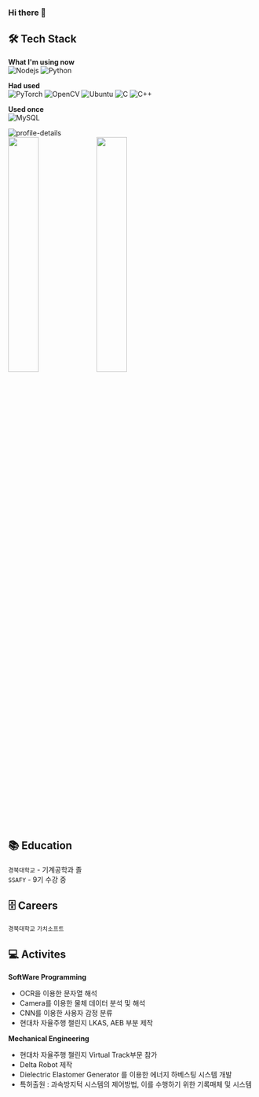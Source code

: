 ### Hi there 👋

<!--
**Kimsc9976/Kimsc9976** is a ✨ _special_ ✨ repository because its `README.md` (this file) appears on your GitHub profile.

Here are some ideas to get you started:

- 🔭 I’m currently working on ...
- 🌱 I’m currently learning ...
- 👯 I’m looking to collaborate on ...
- 🤔 I’m looking for help with ...
- 💬 Ask me about ...
- 📫 How to reach me: ...
- 😄 Pronouns: ...
- ⚡ Fun fact: ...
-->
🛠 Tech Stack
---

**What I'm using now** <br>
![Nodejs](https://img.shields.io/badge/Nodejs-%339933.svg?style=flat-squaree&logo=Node.js&logoColor=white)
![Python](https://img.shields.io/badge/python-3670A0?style=flat-squaree&logo=python&logoColor=white)

**Had used** <br>
![PyTorch](https://img.shields.io/badge/PyTorch-%23EE4C2C.svg?style=flat-squaree&logo=PyTorch&logoColor=white)
![OpenCV](https://img.shields.io/badge/opencv-143055.svg?style=flat-squaree&logo=opencv&logoColor=white)
![Ubuntu](https://img.shields.io/badge/Ubuntu-E95420?style=flat-squaree&logo=ubuntu&logoColor=white)
![C](https://img.shields.io/badge/c-%23777BB4.svg?style=flat-squaree&logo=c&logoColor=white)
![C++](https://img.shields.io/badge/c++-%2300599C.svg?style=flat-squaree&logo=c%2B%2B&logoColor=white)
<br>

**Used once** <br>
![MySQL](https://img.shields.io/badge/mysql-%2300f.svg?style=flat-squaree&logo=mysql&logoColor=white)


![profile-details](http://github-profile-summary-cards.vercel.app/api/cards/profile-details?username=Kimsc9976&theme=github) <br>
<img src="http://github-profile-summary-cards.vercel.app/api/cards/most-commit-language?username=Kimsc9976&theme=github" width="35%" height="35%">
<img src="http://github-profile-summary-cards.vercel.app/api/cards/repos-per-language?username=Kimsc9976&theme=github" width="35%" height="35%">
<!--
<img src="https://github-readme-stats.vercel.app/api/top-langs/?username=Kimsc9976&hide=jupyter%20notebook" width="24%" height="24%">
-->
<br>

📚 Education
---
`경북대학교` - 기계공학과 졸 <br>
`SSAFY` - 9기 수강 중


🗄️ Careers 
---
`경북대학교`
`가치소프트`


💻 Activites
---
**SoftWare Programming** <br>
- OCR을 이용한 문자열 해석
- Camera를 이용한 물체 데이터 분석 및 해석
- CNN를 이용한 사용자 감정 분류
- 현대차 자율주행 챌린지 LKAS, AEB 부분 제작 


**Mechanical Engineering** <br>
- 현대차 자율주행 챌린지 Virtual Track부문 참가
- Delta Robot 제작
- Dielectric Elastomer Generator 를 이용한 에너지 하베스팅 시스템 개발
- 특허출원 : 과속방지턱 시스템의 제어방법, 이를 수행하기 위한 기록매체 및 시스템
